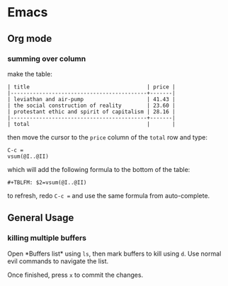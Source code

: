 # Emacs

## Org mode

### summing over column

make the table:
```
| title                                     | price |
|-------------------------------------------+-------|
| leviathan and air-pump                    | 41.43 |
| the social construction of reality        | 23.60 |
| protestant ethic and spirit of capitalism | 28.16 |
|-------------------------------------------+-------|
| total                                     |       |
```

then move the cursor to the `price` column of the `total` row
and type:
```
C-c =
vsum(@I..@II)
```

which will add the following formula to the bottom of the table:
```
#+TBLFM: $2=vsum(@I..@II)
```

to refresh, redo `C-c =` and use the same formula from auto-complete.

## General Usage

### killing multiple buffers

Open \*Buffers list\* using `ls`, then mark buffers to kill using `d`.
Use normal evil commands to navigate the list.

Once finished, press `x` to commit the changes.
